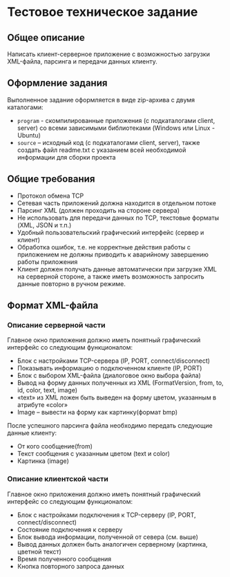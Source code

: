 ﻿# Тестовое техническое задание

## Общее описание

Написать клиент-серверное приложение с возможностью загрузки XML-файла, парсинга и передачи данных клиенту.

## Оформление задания

Выполненное задание оформляется в виде zip-архива с двумя каталогами:

- `program` - скомпилированные приложения (с подкаталогами client, server) со всеми зависимыми библиотеками (Windows или Linux - Ubuntu)
- `source` – исходный код (с подкаталогами client, server), также создать файл readme.txt с указанием всей необходимой информации для сборки проекта

## Общие требования

- Протокол обмена TCP
- Сетевая часть приложений должна находится в отдельном потоке
- Парсинг XML (должен проходить на стороне сервера)
- Не использовать для передачи данных по TCP, текстовые форматы (XML, JSON и т.п.)
- Удобный пользовательский графический интерфейс (сервер и клиент)
- Обработка ошибок, т.е. не корректные действия работы с приложением не должны приводить к аварийному завершению работы приложения
- Клиент должен получать данные автоматически при загрузке XML на серверной стороне, а также иметь возможность запросить данные повторно в ручном режиме.

## Формат XML-файла

### Описание серверной части

Главное окно приложения должно иметь понятный графический интерфейс со следующим функционалом:

- Блок с настройками TCP-сервера (IP, PORT, connect/disconnect)
- Показывать информацию о подключенном клиенте (IP, PORT)
- Блок с выбором XML-файла (диалоговое окно выбора файла)
- Вывод на форму данных полученных из XML (FormatVersion, from, to, id, color, text, image)
- «text» из XML ложен быть выведен на форму цветом, указанным в атрибуте «color»
- Image – вывести на форму как картинку(формат bmp)

После успешного парсинга файла необходимо передать следующие данные клиенту:

- От кого сообщение(from)
- Текст сообщения с указанным цветом (text и color)
- Картинка (image)

### Описание клиентской части

Главное окно приложения должно иметь понятный графический интерфейс со следующим функционалом:

- Блок с настройками подключения к TCP-серверу (IP, PORT, connect/disconnect)
- Состояние подключения к серверу
- Блок вывода информации, полученной от севера (см. выше)
- Вывод данных должен быть аналогичен серверному (картинка, цветной текст)
- Время полученного сообщения
- Кнопка повторного запроса данных
